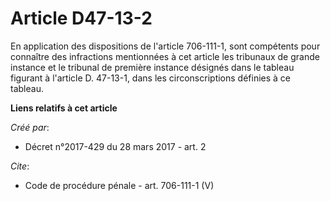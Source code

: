 # Article D47-13-2

En application des dispositions de l'article 706-111-1, sont compétents pour connaître des infractions mentionnées à cet
article les tribunaux de grande instance et le tribunal de première instance désignés dans le tableau figurant à l'article D.
47-13-1, dans les circonscriptions définies à ce tableau.

**Liens relatifs à cet article**

_Créé par_:

  - Décret n°2017-429 du 28 mars 2017 - art. 2

_Cite_:

  - Code de procédure pénale - art. 706-111-1 (V)
